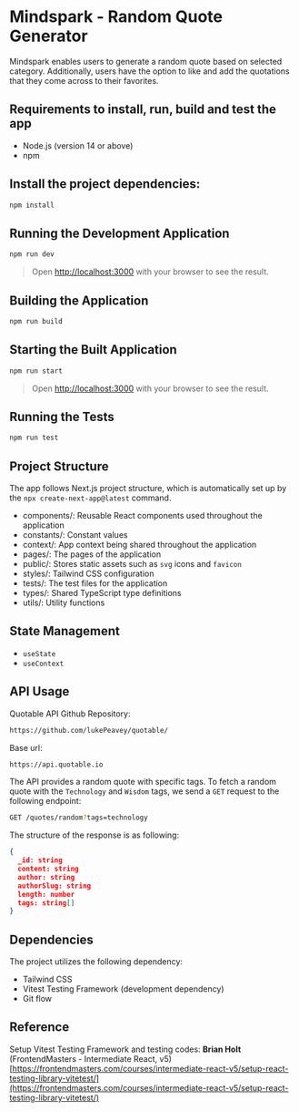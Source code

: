 # Mindspark - Random Quote Generator

Mindspark enables users to generate a random quote based on selected category. Additionally, users have the option to like and add the quotations that they come across to their favorites.

## Requirements to install, run, build and test the app

- Node.js (version 14 or above)
- npm

## Install the project dependencies:

```bash
npm install
```

## Running the Development Application

```bash
npm run dev
```

> Open [http://localhost:3000](http://localhost:3000) with your browser to see the result.

## Building the Application

```bash
npm run build
```

## Starting the Built Application

```bash
npm run start
```

> Open [http://localhost:3000](http://localhost:3000) with your browser to see the result.

## Running the Tests

```bash
npm run test
```

## Project Structure

The app follows Next.js project structure, which is automatically set up by the `npx create-next-app@latest` command.

- components/: Reusable React components used throughout the application
- constants/: Constant values
- context/: App context being shared throughout the application
- pages/: The pages of the application
- public/: Stores static assets such as `svg` icons and `favicon`
- styles/: Tailwind CSS configuration
- tests/: The test files for the application
- types/: Shared TypeScript type definitions
- utils/: Utility functions

## State Management

- `useState`
- `useContext`

## API Usage
Quotable API Github Repository:
```bash 
https://github.com/lukePeavey/quotable/
```

Base url:
```bash
https://api.quotable.io
```
The API provides a random quote with specific tags. To fetch a random quote with the `Technology` and `Wisdom` tags, we send a `GET` request to the following endpoint:
```bash
GET /quotes/random?tags=technology
```

The structure of the response is as following: 

```json
{
  _id: string
  content: string
  author: string
  authorSlug: string
  length: number
  tags: string[]
}
```

## Dependencies

The project utilizes the following dependency:

- Tailwind CSS
- Vitest Testing Framework (development dependency)
- Git flow

## Reference
Setup Vitest Testing Framework and testing codes: **Brian Holt** (FrontendMasters - Intermediate React, v5)
[https://frontendmasters.com/courses/intermediate-react-v5/setup-react-testing-library-vitetest/](https://frontendmasters.com/courses/intermediate-react-v5/setup-react-testing-library-vitetest/)



